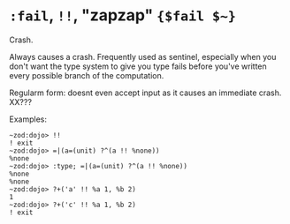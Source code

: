 # `:fail`, `!!`, "zapzap" `{$fail $~}`

Crash.

Always causes a crash. Frequently used as sentinel, especially when you don't want the type system to
give you type fails before you've written every possible branch of the
computation.

Regularm form: doesnt even accept input as it causes an immediate crash. XX???

Examples:

    ~zod:dojo> !!
    ! exit
    ~zod:dojo> =|(a=(unit) ?^(a !! %none))
    %none
    ~zod:dojo> :type; =|(a=(unit) ?^(a !! %none))
    %none
    %none
    ~zod:dojo> ?+('a' !! %a 1, %b 2)
    1
    ~zod:dojo> ?+('c' !! %a 1, %b 2)
    ! exit

